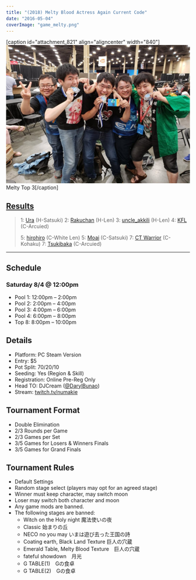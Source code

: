 ```yaml
---
title: "(2018) Melty Blood Actress Again Current Code"
date: "2016-05-04"
coverImage: "game_melty.png"
---
```


\[caption id="attachment\_821" align="aligncenter" width="840"\]![Melty Top 3](/uploads/melty-top-3-1024x768.jpg) Melty Top 3\[/caption\]

## [Results](https://smash.gg/tournament/animevo-2018/events/melty-blood-actress-again-current-code-2/overview)

> 1: [Ura](https://twitter.com/sonic_uhs_ronso) (H-Satsuki) 2: [Rakuchan](https://twitter.com/rak296) (H-Len) 3: [uncle\_akkili](https://twitter.com/uncle_akkili) (H-Len) 4: [KFL](https://twitter.com/KaraFail) (C-Arcuied)
> 
> 5: [hirohiro](https://twitter.com/hiro_meari) (C-White Len) 5: [Moai](https://twitter.com/moai_no_oh) (C-Satsuki) 7: [CT Warrior](https://twitter.com/CT_Warrior) (C-Kohaku) 7: [Tsukibaka](https://twitter.com/TsukiAho) (C-Arcuied)

* * *

## Schedule

### Saturday 8/4 @ 12:00pm

- Pool 1: 12:00pm – 2:00pm
- Pool 2: 2:00pm – 4:00pm
- Pool 3: 4:00pm – 6:00pm
- Pool 4: 6:00pm – 8:00pm
- Top 8: 8:00pm – 10:00pm

## Details

- Platform: PC Steam Version
- Entry: $5
- Pot Split: 70/20/10
- Seeding: Yes (Region & Skill)
- Registration: Online Pre-Reg Only
- Head TO: DJCream ([@DarylBunao](https://twitter.com/DarylBunao))
- Stream: [twitch.tv/numakie](twitch.tv/numakie)

## Tournament Format

- Double Elimination
- 2/3 Rounds per Game
- 2/3 Games per Set
- 3/5 Games for Losers & Winners Finals
- 3/5 Games for Grand Finals

## Tournament Rules

- Default Settings
- Random stage select (players may opt for an agreed stage)
- Winner must keep character, may switch moon
- Loser may switch both character and moon
- Any game mods are banned.
- The following stages are banned:
    - Witch on the Holy night 魔法使いの夜
    - Classic 始まりの丘
    - NECO no you may いまは遊び去った王国の詩
    - Coating earth, Black Land Texture 巨人の穴蔵
    - Emerald Table, Melty Blood Texture　巨人の穴蔵
    - fateful showdown　月光
    - G TABLE(1)　Gの食卓
    - G TABLE(2)　Gの食卓
